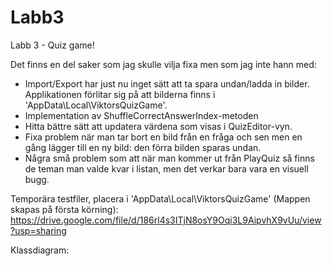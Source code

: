 # Labb3
Labb 3 - Quiz game!

Det finns en del saker som jag skulle vilja fixa men som jag inte hann med:

- Import/Export har just nu inget sätt att ta spara undan/ladda in bilder. Applikationen förlitar sig på att bilderna finns i 'AppData\Local\ViktorsQuizGame'.
- Implementation av ShuffleCorrectAnswerIndex-metoden
- Hitta bättre sätt att updatera värdena som visas i QuizEditor-vyn.
- Fixa problem när man tar bort en bild från en fråga och sen men en gång lägger till en ny bild: den förra bilden sparas undan.
- Några små problem som att när man kommer ut från PlayQuiz så finns de teman man valde kvar i listan, men det verkar bara vara en visuell bugg.

Temporära testfiler, placera i 'AppData\Local\ViktorsQuizGame' (Mappen skapas på första körning): https://drive.google.com/file/d/186rl4s3ITjN8osY9Oqi3L9AipvhX9vUu/view?usp=sharing

Klassdiagram: 
